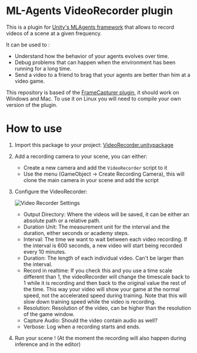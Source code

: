 # ML-Agents VideoRecorder plugin
This is a plugin for [Unity's MLAgents framework](https://github.com/Unity-Technologies/ml-agents) that allows to record videos of a scene at a given frequency.

It can be used to :
* Understand how the behavior of your agents evolves over time.
* Debug problems that can happen when the environment has been running for a long time.
* Send a video to a friend to brag that your agents are better than him at a video game.

This repository is based of the [FrameCapturer plugin](https://github.com/unity3d-jp/FrameCapturer), it should work on Windows and Mac. To use it on Linux you will need to compile your own version of the plugin.

# How to use

1. Import this package to your project: [VideoRecorder.unitypackage](https://github.com/Unity-Technologies/video-recorder/raw/master/VideoRecorder.unitypackage)
2. Add a recording camera to your scene, you can either:
    * Create a new camera and add the `VideoRecorder` script to it
    * Use the menu (GameObject -> Create Recording Camera), this will clone the main camera in your scene and add the script
3. Configure the VideoRecorder:

    ![Video Recorder Settings](https://github.com/Unity-Technologies/video-recorder/raw/master/Images/VideoRecorder.png)

    * Output Directory: Where the videos will be saved, it can be either an absolute path or a relative path.
    * Duration Unit: The measurement unit for the interval and the duration, either seconds or academy steps.
    * Interval: The time we want to wait between each video recording. If the interval is 600 seconds, a new video will start being recorded every 10 minutes.
    * Duration: The length of each individual video. Can't be larger than the interval.
    * Record in realtime: If you check this and you use a time scale different than 1, the videoRecorder will change the timescale back to 1 while it is recording and then back to the original value the rest of the time. This way your video will show your game at the normal speed, not the accelerated speed during training. Note that this will slow down training speed while the video is recording.
    * Resolution: Resolution of the video, can be higher than the resolution of the game window.
    * Capture Audio: Should the video contain audio as well?
    * Verbose: Log when a recording starts and ends.

4. Run your scene ! (At the moment the recording will also happen during inference and in the editor)








